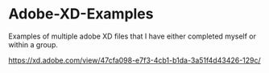 # Adobe-XD-Examples
Examples of multiple adobe XD files that I have either completed myself or within a group.


https://xd.adobe.com/view/47cfa098-e7f3-4cb1-b1da-3a51f4d43426-129c/
